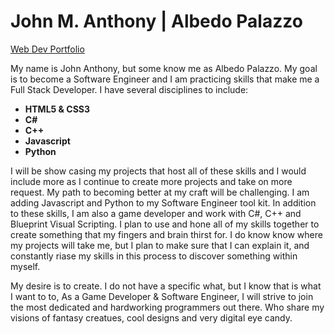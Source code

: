 # John M. Anthony | Albedo Palazzo
<a href="flexbox2.html">Web Dev Portfolio</a>

<p>My name is John Anthony, but some know me as Albedo Palazzo. My goal is to become a Software Engineer and I am practicing skills that make me a Full Stack Developer. I have several disciplines to include:
  
  <ul>
    <li><strong>HTML5 & CSS3</strong></li>
     <li><strong>C#</strong></li>
     <li><strong>C++</strong></li>
     <li><strong>Javascript</strong></li>
     <li><strong>Python</strong></li>
  </ul>

I will be show casing my projects that host all of these skills and I would include more as I continue to create more projects and take on more request. My path to becoming better at my craft will be challenging. I am adding Javascript and Python to my Software Engineer tool kit. In addition to these skills, I am also a game developer and work with C#, C++ and Blueprint Visual Scripting. I plan to use and hone all of my skills together to create something that my fingers and brain thirst for. I do know know where my projects will take me, but I plan to make sure that I can explain it, and constantly riase my skills in this process to discover something within myself.</p>

<p>My desire is to create. I do not have a specific what, but I know that is what I want to to, As a Game Developer & Software Engineer, I will strive to join the most dedicated and hardworking programmers out there. Who share my visions of fantasy creatues, cool designs and very digital eye candy.</p>
